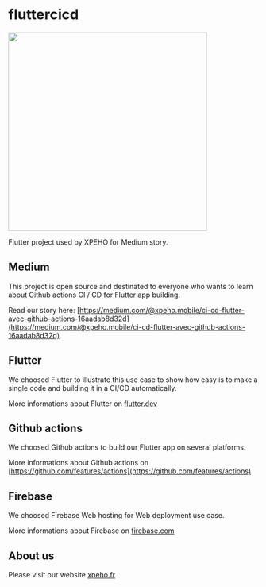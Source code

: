 # fluttercicd

<img src="docs/static/images/header.png" height="400" />

Flutter project used by XPEHO for Medium story.

## Medium

This project is open source and destinated to everyone who wants to learn about Github actions CI / CD for Flutter app building.

Read our story here: [https://medium.com/@xpeho.mobile/ci-cd-flutter-avec-github-actions-16aadab8d32d](https://medium.com/@xpeho.mobile/ci-cd-flutter-avec-github-actions-16aadab8d32d)

## Flutter

We choosed Flutter to illustrate this use case to show how easy is to make a single code and building it in a CI/CD automatically.

More informations about Flutter on [flutter.dev](https://www.flutter.dev/)

## Github actions

We choosed Github actions to build our Flutter app on several platforms.

More informations about Github actions on [https://github.com/features/actions](https://github.com/features/actions)

## Firebase

We choosed Firebase Web hosting for Web deployment use case.

More informations about Firebase on [firebase.com](https://www.firebase.com)

## About us

Please visit our website [xpeho.fr](https://www.xpeho.fr/)